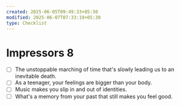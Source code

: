 ```yaml
---
created: 2025-06-05T09:49:33+05:30
modified: 2025-06-07T07:33:19+05:30
type: Checklist
---
```


# Impressors 8

- [ ] The unstoppable marching of time that's slowly leading us to an inevitable death.
- [ ] As a teenager, your feelings are bigger than your body.
- [ ] Music makes you slip in and out of identities.
- [ ] What's a memory from your past that still makes you feel good.

